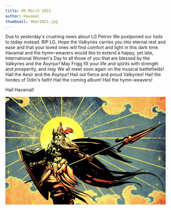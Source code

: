 ```yaml
---
title: 09 March 2021
author: Havamal
thumbnail: 9mar2021.jpg
---
```


Due to yesterday's crushing news about LG Petrov We postponed our hails to today instead.
RIP LG. Hope the Valkyries carries you into eternal rest and ease and that your loved ones will find comfort and light in this dark time.
Havamal and the hymn-weavers would like to extend a happy, yet late, International Women's Day to all those of you that are blessed by the Valkyries and the Ásynjur!
May Frigg fill your life and spirits with strength and prosperity, and may We all meet soon again on the musical battlefields!
Hail the Aesir and the Ásynjur! Hail out fierce and proud Valkyries! Hail the hordes of Odin's faith! Hail the coming album! Hail the hymn-weavers!

Hail Havamal!

![9mar2021.jpg](./9mar2021.jpg)
